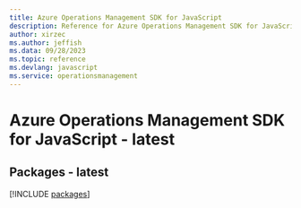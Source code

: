 ```yaml
---
title: Azure Operations Management SDK for JavaScript
description: Reference for Azure Operations Management SDK for JavaScript
author: xirzec
ms.author: jeffish
ms.data: 09/28/2023
ms.topic: reference
ms.devlang: javascript
ms.service: operationsmanagement
---
```

# Azure Operations Management SDK for JavaScript - latest
## Packages - latest
[!INCLUDE [packages](operations-management-index.md)]
